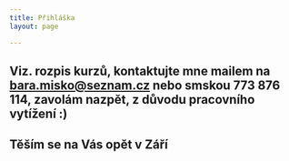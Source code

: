 ```yaml
---
title: Přihláška
layout: page

---
```

## Viz. rozpis kurzů, kontaktujte mne mailem na bara.misko@seznam.cz nebo smskou 773 876 114, zavolám nazpět, z důvodu pracovního vytížení :)

## Těším se na Vás opět v Září
